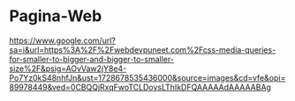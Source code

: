 # Pagina-Web
https://www.google.com/url?sa=i&url=https%3A%2F%2Fwebdevpuneet.com%2Fcss-media-queries-for-smaller-to-bigger-and-bigger-to-smaller-size%2F&psig=AOvVaw2jY8e4-Po7Yz0kS48nhfJn&ust=1728678535436000&source=images&cd=vfe&opi=89978449&ved=0CBQQjRxqFwoTCLDoysLThIkDFQAAAAAdAAAAABAg
